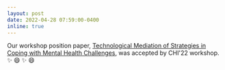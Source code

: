 ```yaml
---
layout: post
date: 2022-04-28 07:59:00-0400
inline: true
---
```


Our workshop position paper, [Technological Mediation of Strategies in Coping with Mental Health Challenges](https://drive.google.com/drive/u/1/folders/1evCyz7BFAqnpjDX82_lu-to_fCDucSh0), was accepted by CHI'22 workshop. :sparkles: :smile: :sparkles: :smile:
